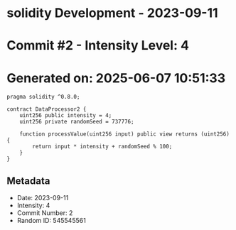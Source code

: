 ﻿# solidity Development - 2023-09-11
# Commit #2 - Intensity Level: 4
# Generated on: 2025-06-07 10:51:33
```solidity
pragma solidity ^0.8.0;

contract DataProcessor2 {
    uint256 public intensity = 4;
    uint256 private randomSeed = 737776;

    function processValue(uint256 input) public view returns (uint256) {
        return input * intensity + randomSeed % 100;
    }
}
```
## Metadata
- Date: 2023-09-11
- Intensity: 4
- Commit Number: 2
- Random ID: 545545561
